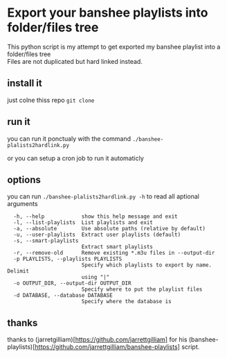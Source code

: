 # Export your banshee playlists into folder/files tree

This python script is my attempt to get exported my banshee playlist into a folder/files tree    
Files are not duplicated but hard linked instead.

## install it
just colne thiss repo
```git clone ```

## run it
you can run it ponctualy with the command
```./banshee-plalists2hardlink.py```

or you can setup a cron job to run it automaticly


## options
you can run ```./banshee-plalists2hardlink.py -h``` to read all aptional arguments   

```optional arguments:
  -h, --help            show this help message and exit
  -l, --list-playlists  List playlists and exit
  -a, --absolute        Use absolute paths (relative by default)
  -u, --user-playlists  Extract user playlists (default)
  -s, --smart-playlists
                        Extract smart playlists
  -r, --remove-old      Remove existing *.m3u files in --output-dir
  -p PLAYLISTS, --playlists PLAYLISTS
                        Specify which playlists to export by name. Delimit
                        using "|"
  -o OUTPUT_DIR, --output-dir OUTPUT_DIR
                        Specify where to put the playlist files
  -d DATABASE, --database DATABASE
                        Specify where the database is
```

## thanks
thanks to (jarretgilliam)[https://github.com/jarrettgilliam] for his (banshee-playlists)[https://github.com/jarrettgilliam/banshee-playlists] script.


